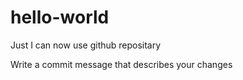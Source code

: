 # hello-world
Just I can now use github repositary

Write a commit message that describes your changes

